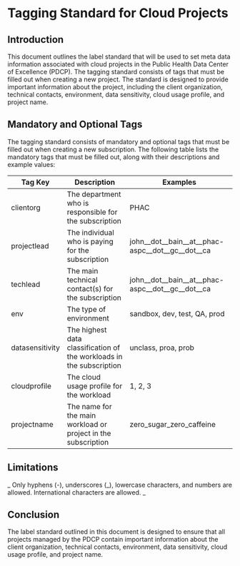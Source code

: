 # Tagging Standard for Cloud Projects

## Introduction

This document outlines the label standard that will be used to set meta data information associated with cloud projects in the Public Health Data Center of Excellence (PDCP). The tagging standard consists of tags that must be filled out when creating a new project. The standard is designed to provide important information about the project, including the client organization, technical contacts, environment, data sensitivity, cloud usage profile, and project name.

## Mandatory and Optional Tags

The tagging standard consists of mandatory and optional tags that must be filled out when creating a new subscription. The following table lists the mandatory tags that must be filled out, along with their descriptions and example values:

| Tag Key           | Description                                                   | Examples        |
|-------------------|---------------------------------------------------------------|----------------|
| clientorg         | The department who is responsible for the subscription        | PHAC            |
| projectlead       | The individual who is paying for the subscription             | john__dot__bain__at__phac-aspc__dot__gc__dot__ca |
| techlead          | The main technical contact(s) for the subscription             | john__dot__bain__at__phac-aspc__dot__gc__dot__ca |
| env               | The type of environment                                        | sandbox, dev, test, QA, prod |
| datasensitivity   | The highest data classification of the workloads in the subscription | unclass, proa, prob |
| cloudprofile      | The cloud usage profile for the workload                       | 1, 2, 3 |
| projectname       | The name for the main workload or project in the subscription | zero_sugar_zero_caffeine |

## Limitations
_ Only hyphens (-), underscores (_), lowercase characters, and numbers are allowed. International characters are allowed. _

## Conclusion

The label standard outlined in this document is designed to ensure that all projects managed by the PDCP contain important information about the client organization, technical contacts, environment, data sensitivity, cloud usage profile, and project name.